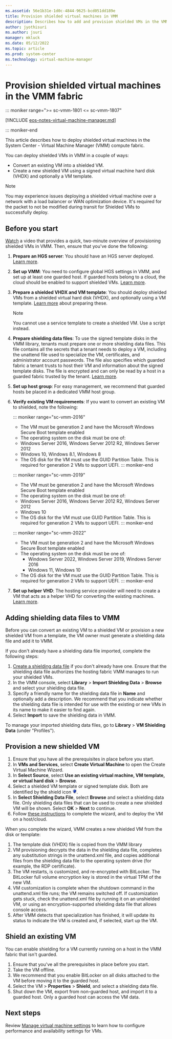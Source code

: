```yaml
---
ms.assetid: 56e1b31e-1d0c-4844-9625-bcd051dd189e
title: Provision shielded virtual machines in VMM
description: Describes how to add and provision shielded VMs in the VMM fabric. Shielding VMs helps keep them secure.
author: jyothisuri
ms.author: jsuri
manager: mkluck
ms.date: 05/12/2022
ms.topic: article
ms.prod: system-center
ms.technology: virtual-machine-manager
---
```


# Provision shielded virtual machines in the VMM fabric

::: moniker range=">= sc-vmm-1801 <= sc-vmm-1807"

[!INCLUDE [eos-notes-virtual-machine-manager.md](../includes/eos-notes-virtual-machine-manager.md)]

::: moniker-end

This article describes how to deploy shielded virtual machines in the System Center - Virtual Machine Manager (VMM) compute fabric.

You can deploy shielded VMs in VMM in a couple of ways:

- Convert an existing VM into a shielded VM.
- Create a new shielded VM using a signed virtual machine hard disk (VHDX) and optionally a VM template.

> [!NOTE]
> You may experience issues deploying a shielded virtual machine over a network with a load balancer or WAN optimization device. It's required for the packet to not be modified during transit for Shielded VMs to successfully deploy.

## Before you start

[Watch](https://channel9.msdn.com/Blogs/hybrid-it-management/Demo-Creating-a-Shielded-VM-using-System-Center-2016-Virtual-Machine-Manager-VMM) a video that provides a quick, two-minute overview of provisioning shielded VMs in VMM. Then, ensure that you've done the following:

1. **Prepare an HGS server**: You should have an HGS server deployed. [Learn more](/windows-server/security/guarded-fabric-shielded-vm/guarded-fabric-setting-up-the-host-guardian-service-hgs).
2. **Set up VMM**: You need to configure global HGS settings in VMM, and set up at least one guarded host. If guarded hosts belong to a cloud, the cloud should be enabled to support shielded VMs. [Learn more](guarded-deploy-host.md).
3. **Prepare a shielded VHDX and VM template**: You should deploy shielded VMs from a shielded virtual hard disk (VHDX), and optionally using a VM template. [Learn more](guarded-deploy-template.md) about preparing these.
   > [!NOTE]
   > You cannot use a service template to create a shielded VM. Use a script instead.

4. **Prepare shielding data files**: To use the signed template disks in the VMM library, tenants must prepare one or more shielding data files. This file contains all the secrets that a tenant needs to deploy a VM, including the unattend file used to specialize the VM, certificates, and administrator account passwords. The file also specifies which guarded fabric a tenant trusts to host their VM and information about the signed template disks. The file is encrypted and can only be read by a host in a guarded fabric trusted by the tenant. [Learn more](/windows-server/security/guarded-fabric-shielded-vm/guarded-fabric-tenant-creates-shielding-data).
5. **Set up host group**: For easy management, we recommend that guarded hosts be placed in a dedicated VMM host group.
6. **Verify existing VM requirements**: If you want to convert an existing VM to shielded, note the following:

    ::: moniker range="sc-vmm-2016"
    - The VM must be generation 2 and have the Microsoft Windows Secure Boot template enabled
    - The operating system on the disk must be one of:
    - Windows Server 2016, Windows Server 2012 R2, Windows Server 2012
    - Windows 10, Windows 8.1, Windows 8
    - The OS disk for the VM must use the GUID Partition Table. This is required for generation 2 VMs to support UEFI. 
    ::: moniker-end


    ::: moniker range="sc-vmm-2019"
    - The VM must be generation 2 and have the Microsoft Windows Secure Boot template enabled
    - The operating system on the disk must be one of:
    - Windows Server 2016, Windows Server 2012 R2, Windows Server 2012
    - Windows 10
    - The OS disk for the VM must use GUID Partition Table. This is required for generation 2 VMs to support UEFI. 
    ::: moniker-end


    ::: moniker range="sc-vmm-2022"
    - The VM must be generation 2 and have the Microsoft Windows Secure Boot template enabled
    - The operating system on the disk must be one of:
        - Windows Server 2022, Windows Server 2019, Windows Server 2016
        - Windows 11, Windows 10
    - The OS disk for the VM must use the GUID Partition Table. This is required for generation 2 VMs to support UEFI.
    ::: moniker-end

7. **Set up helper VHD**: The hosting service provider will need to create a VM that acts as a helper VHD for converting the existing machines. [Learn more](guarded-deploy-template.md#configure-the-shielding-helper-vhd).

## Adding shielding data files to VMM

Before you can convert an existing VM to a shielded VM or provision a new shielded VM from a template, the VM owner must generate a shielding data file and add it to VMM.

If you don't already have a shielding data file imported, complete the following steps:

1. [Create a shielding data file](/windows-server/security/guarded-fabric-shielded-vm/guarded-fabric-tenant-creates-shielding-data) if you don't already have one. Ensure that the shielding data file authorizes the hosting fabric VMM manages to run your shielded VMs.
2. In the VMM console, select **Library** > **Import Shielding Data** > **Browse** and select your shielding data file.
3. Specify a friendly name for the shielding data file in **Name** and optionally add a description. We recommend that you indicate whether the shielding data file is intended for use with the existing or new VMs in its name to make it easier to find again.
4. Select **Import** to save the shielding data in VMM.

To manage your imported shielding data files, go to **Library** > **VM Shielding Data** (under "Profiles").

## Provision a new shielded VM

1.	Ensure that you have all the prerequisites in place before you start.
2.	In **VMs and Services**, select **Create Virtual Machine** to open the Create Virtual Machine Wizard.
3.	In **Select Source**, select **Use an existing virtual machine, VM template, or virtual hard disk** > **Browse**.
4.	Select a shielded VM template or signed template disk. Both are identified by the shield icon ![Image of Shield Icon in VMM.](./media/guarded-deploy-vm/guarded-shield.png).
5.	In **Select Shielding Data File**, select **Browse** and select a shielding data file. Only shielding data files that can be used to create a new shielded VM will be shown. Select **OK** > **Next** to continue.
6.	Follow [these instructions](vm-template.md) to complete the wizard, and to deploy the VM on a host/cloud.

When you complete the wizard, VMM creates a new shielded VM from the disk or template:

1. The template disk (VHDX) file is copied from the VMM library
2.	VM provisioning decrypts the data in the shielding data file, completes any substitution strings in the unattend.xml file, and copies additional files from the shielding data file to the operating system drive (for example, the RDP certificate).
3.	The VM restarts, is customized, and re-encrypted with BitLocker. The BitLocker full volume encryption key is stored in the virtual TPM of the new VM.
4.	VM customization is complete when the shutdown command in the unattend.xml file runs; the VM remains switched off. If customization gets stuck, check the unattend.xml file by running it on an unshielded VM, or using an encryption-supported shielding data file that allows console access.
5.	After VMM detects that specialization has finished, it will update its status to indicate the VM is created and, if selected, start up the VM.

## Shield an existing VM

You can enable shielding for a VM currently running on a host in the VMM fabric that isn't guarded.

1.	Ensure that you've all the prerequisites in place before you start.
2.	Take the VM offline.
3.	We recommend that you enable BitLocker on all disks attached to the VM before moving it to the guarded host.
4.	Select the VM > **Properties** > **Shield**, and select a shielding data file.
5.	Shut down the VM, export from non-guarded host, and import it to a guarded host. Only a guarded host can access the VM data.

## Next steps

Review [Manage virtual machine settings](vm-settings.md) to learn how to configure performance and availability settings for VMs.
